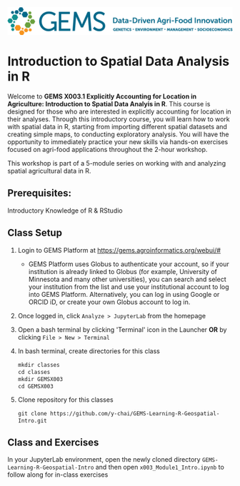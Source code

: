 
<img src="images/GEMS long.png" width=600 alt="GEMS Logo" title="GEMS" />

# Introduction to Spatial Data Analysis in R

Welcome to **GEMS X003.1 Explicitly Accounting for Location in Agriculture: Introduction to Spatial Data Analyis in R**. This course is designed for those who are interested in explicitly accounting for location in their analyses. Through this introductory course, you will learn how to work with spatial data in R, starting from importing different spatial datasets and creating simple maps, to conducting exploratory analysis. You will have the opportunity to immediately practice your new skills via hands-on exercises focused on agri-food applications throughout the 2-hour workshop.  

This workshop is part of a 5-module series on working with and analyzing spatial agricultural data in R.  

## Prerequisites: 
Introductory Knowledge of R & RStudio  


## Class Setup
1. Login to GEMS Platform at https://gems.agroinformatics.org/webui/#
    - GEMS Platform uses Globus to authenticate your account, so if your institution is already linked to Globus (for example, University of Minnesota and many other universities), you can search and select your institution from the list and use your institutional account to log into GEMS Platform. Alternatively, you can log in using Google or ORCID iD, or create  your own Globus account to log in.   

1. Once logged in, click `Analyze > JupyterLab` from the homepage

1. Open a bash terminal by clicking 'Terminal' icon in the Launcher **OR** by clicking `File > New > Terminal`

1. In bash terminal, create directories for this class  
    ```shell
    mkdir classes  
    cd classes  
    mkdir GEMSX003  
    cd GEMSX003
    ```  
1. Clone repository for this classes  
    ```shell
    git clone https://github.com/y-chai/GEMS-Learning-R-Geospatial-Intro.git
    ```

## Class and Exercises
In your JupyterLab environment, open the newly cloned directory `GEMS-Learning-R-Geospatial-Intro` and then open `x003_Module1_Intro.ipynb` to follow along for in-class exercises 
